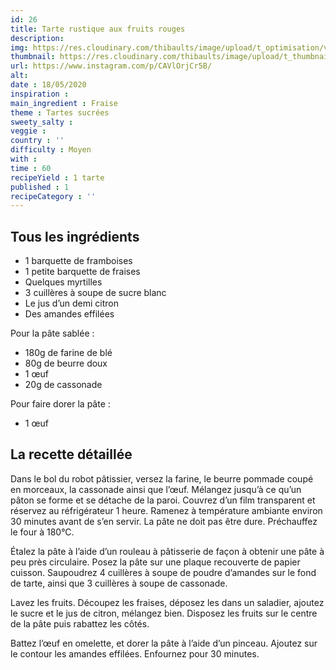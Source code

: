 ```yaml
---
id: 26
title: Tarte rustique aux fruits rouges
description: 
img: https://res.cloudinary.com/thibaults/image/upload/t_optimisation/v1600517995/Recipes/20200518_tarte_fruits_rouges.jpg
thumbnail: https://res.cloudinary.com/thibaults/image/upload/t_thumbnail_josie/v1600517995/Recipes/20200518_tarte_fruits_rouges.jpg
url: https://www.instagram.com/p/CAVlOrjCr5B/
alt: 
date : 18/05/2020
inspiration :
main_ingredient : Fraise
theme : Tartes sucrées
sweety_salty : 
veggie : 
country : ''
difficulty : Moyen
with : 
time : 60
recipeYield : 1 tarte
published : 1
recipeCategory : ''
---
```


## Tous les ingrédients
 - 1 barquette de framboises
 - 1 petite barquette de fraises
 - Quelques myrtilles
 - 3 cuillères à soupe de sucre blanc
 - Le jus d’un demi citron
 - Des amandes effilées

Pour la pâte sablée :
 - 180g de farine de blé
 - 80g de beurre doux
 - 1 œuf
 - 20g de cassonade

Pour faire dorer la pâte :
 - 1 œuf

## La recette détaillée
Dans le bol du robot pâtissier, versez la farine, le beurre pommade coupé en morceaux, la cassonade ainsi que l’œuf. Mélangez jusqu’à ce qu’un pâton se forme et se détache de la paroi. Couvrez d’un film transparent et réservez au réfrigérateur 1 heure. Ramenez à température ambiante environ 30 minutes avant de s’en servir. La pâte ne doit pas être dure.
Préchauffez le four à 180°C.

Étalez la pâte à l’aide d’un rouleau à pâtisserie de façon à obtenir une pâte à peu près circulaire. Posez la pâte sur une plaque recouverte de papier cuisson. Saupoudrez 4 cuillères à soupe de poudre d’amandes sur le fond de tarte, ainsi que 3 cuillères à soupe de cassonade.

Lavez les fruits. Découpez les fraises, déposez les dans un saladier, ajoutez le sucre et le jus de citron, mélangez bien. Disposez les fruits sur le centre de la pâte puis rabattez les côtés.

Battez l’œuf en omelette, et dorer la pâte à l’aide d’un pinceau. Ajoutez sur le contour les amandes effilées. Enfournez pour 30 minutes.